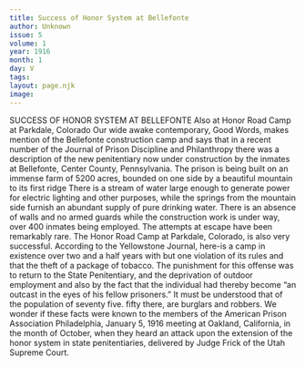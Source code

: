 ```yaml
---
title: Success of Honor System at Bellefonte
author: Unknown
issue: 5
volume: 1
year: 1916
month: 1
day: V
tags:
layout: page.njk
image:
---
```

SUCCESS OF HONOR SYSTEM AT BELLEFONTE    Also at Honor Road Camp at Parkdale, Colorado Our wide awake contemporary, Good Words, makes mention of the Bellefonte construction camp and says that in a recent number of the Journal of Prison Discipline and Philanthropy there was a description of the new penitentiary now under construction by the inmates at Bellefonte, Center County, Pennsylvania.    The prison is being built on an immense farm of 5200 acres, bounded on one side by a beautiful mountain to its first ridge There is a stream of water large enough to generate power for electric lighting and other purposes, while the springs from the mountain side furnish an abundant supply of pure drinking water. There is an absence of walls and no armed guards while the construction work is under way, over 400 inmates being employed. The attempts at escape have been remarkably rare.    The Honor Road Camp at Parkdale, Colorado, is also very successful. According to the Yellowstone Journal, here-is a camp in existence over two and a half years with but one violation of its rules and that the theft of a package of tobacco. The punishment for this offense was to return to the State Penitentiary, and the deprivation of outdoor employment and also by the fact that the individual had thereby become “an outcast in the eyes of his fellow prisoners.” It must be understood that of the population of seventy five. fifty there, are burglars and robbers.    We wonder if these facts were known to the members of the American Prison Association Philadelphia, January 5, 1916 meeting at Oakland, California, in the month of October, when they heard an attack upon the extension of the honor system in state penitentiaries, delivered by Judge Frick of the Utah Supreme Court. 

